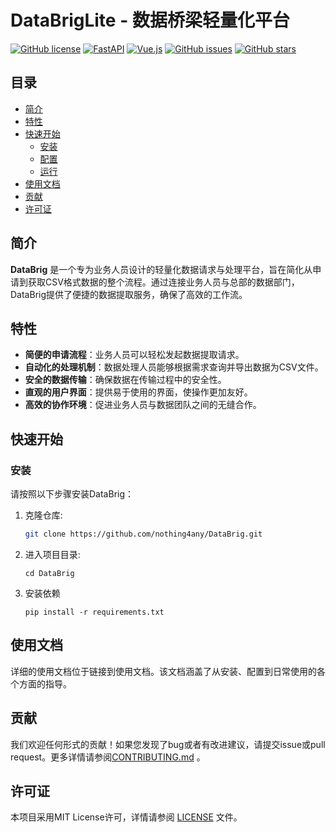 # DataBrigLite - 数据桥梁轻量化平台

[![GitHub license](https://img.shields.io/badge/license-MIT-blue.svg)](https://github.com/nothing4any/DataBrigLite//LICENSE)
[![FastAPI](https://img.shields.io/badge/Framework-FastAPI%200.68.2-brightgreen.svg)](https://fastapi.tiangolo.com/)
[![Vue.js](https://img.shields.io/badge/Frontend-Vue.js%203.2.31-%234FC08D.svg)](https://v3.vuejs.org/)
[![GitHub issues](https://img.shields.io/github/issues/nothing4any/DataBrigLite.svg)](https://github.com/nothing4any/DataBrigLite/issues)
[![GitHub stars](https://img.shields.io/github/stars/nothing4any/DataBrigLite.svg?style=social&label=Star)](https://github.com/nothing4any/DataBrigLite/stargazers)

## 目录
- [简介](#简介)
- [特性](#特性)
- [快速开始](#快速开始)
  - [安装](#安装)
  - [配置](#配置)
  - [运行](#运行)
- [使用文档](#使用文档)
- [贡献](#贡献)
- [许可证](#许可证)

## 简介

**DataBrig** 是一个专为业务人员设计的轻量化数据请求与处理平台，旨在简化从申请到获取CSV格式数据的整个流程。通过连接业务人员与总部的数据部门，DataBrig提供了便捷的数据提取服务，确保了高效的工作流。

## 特性

- **简便的申请流程**：业务人员可以轻松发起数据提取请求。
- **自动化的处理机制**：数据处理人员能够根据需求查询并导出数据为CSV文件。
- **安全的数据传输**：确保数据在传输过程中的安全性。
- **直观的用户界面**：提供易于使用的界面，使操作更加友好。
- **高效的协作环境**：促进业务人员与数据团队之间的无缝合作。

## 快速开始

### 安装

请按照以下步骤安装DataBrig：

1. 克隆仓库:
   ```bash
   git clone https://github.com/nothing4any/DataBrig.git
   ```
2. 进入项目目录:
    ```
    cd DataBrig
    ```
3. 安装依赖
    ```
   pip install -r requirements.txt
   ```
## 使用文档
详细的使用文档位于链接到使用文档。该文档涵盖了从安装、配置到日常使用的各个方面的指导。

## 贡献
我们欢迎任何形式的贡献！如果您发现了bug或者有改进建议，请提交issue或pull request。更多详情请参阅[CONTRIBUTING.md](https://github.com/nothing4any/DataBrig/CONTRIBUTING.md) 。

## 许可证
本项目采用MIT License许可，详情请参阅 [LICENSE](https://github.com/nothing4any/DataBrig/LICENSE) 文件。
